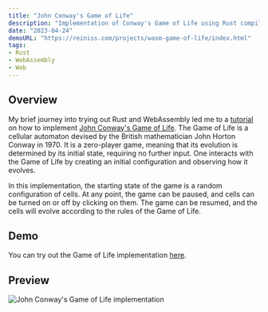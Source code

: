 ```yaml
---
title: "John Conway's Game of Life"
description: "Implementation of Conway's Game of Life using Rust compiled to WebAssembly."
date: "2023-04-24"
demoURL: "https://reiniss.com/projects/wasm-game-of-life/index.html"
tags:
- Rust
- WebAssembly
- Web
---
```


## Overview

My brief journey into trying out Rust and WebAssembly led me to a [tutorial](https://rustwasm.github.io/book/game-of-life/introduction.html) on how to implement [John Conway's Game of Life](https://en.wikipedia.org/wiki/Conway%27s_Game_of_Life). The Game of Life is a cellular automaton devised by the British mathematician John Horton Conway in 1970. It is a zero-player game, meaning that its evolution is determined by its initial state, requiring no further input. One interacts with the Game of Life by creating an initial configuration and observing how it evolves.

In this implementation, the starting state of the game is a random configuration of cells. At any point, the game can be paused, and cells can be turned on or off by clicking on them. The game can be resumed, and the cells will evolve according to the rules of the Game of Life.

## Demo

You can try out the Game of Life implementation [here](https://reiniss.com/projects/wasm-game-of-life/index.html).

## Preview

![John Conway's Game of Life implementation](/game_of_life.png)
